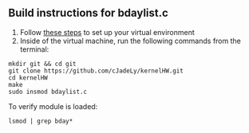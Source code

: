 ## Build instructions for bdaylist.c
1. Follow [these steps](http://people.westminstercollege.edu/faculty/ggagne/osc/vm/index.html) to set up your virtual environment
2. Inside of the virtual machine, run the following commands from the terminal:
```
mkdir git && cd git
git clone https://github.com/cJadeLy/kernelHW.git 
cd kernelHW
make
sudo insmod bdaylist.c

```
To verify module is loaded: 
```
lsmod | grep bday*

```

